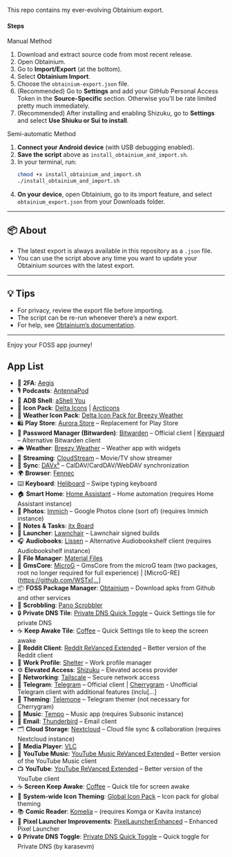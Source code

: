 This repo contains my ever-evolving Obtainium export.


#### Steps

Manual Method
1. Download and extract source code from most recent release.
2. Open Obtainium.
3. Go to **Import/Export** (at the bottom).
4. Select **Obtainium Import**.
5. Choose the `obtainium-export.json` file.
6. (Recommended) Go to **Settings** and add your GitHub Personal Access Token in the **Source-Specific** section. Otherwise you'll be rate limited pretty much immediately.
7. (Recommended) After installing and enabling Shizuku, go to **Settings** and select **Use Shiuku or Sui to install**.

Semi-automatic Method
1. **Connect your Android device** (with USB debugging enabled).
2. **Save the script** above as `install_obtainium_and_import.sh`.
3. In your terminal, run:
   ```bash
   chmod +x install_obtainium_and_import.sh
   ./install_obtainium_and_import.sh
   ```
4. **On your device**, open Obtainium, go to its import feature, and select `obtainium_export.json` from your Downloads folder.

---

## 📦 About

- The latest export is always available in this repository as a `.json` file.
- You can use the script above any time you want to update your Obtainium sources with the latest export.

---

## 💡 Tips

- For privacy, review the export file before importing.
- The script can be re-run whenever there’s a new export.
- For help, see [Obtainium’s documentation](https://github.com/ImranR98/Obtainium).

---

Enjoy your FOSS app journey!

## App List
-   🔐 **2FA**: [Aegis](https://github.com/beemdevelopment/Aegis)
-   🎙️ **Podcasts**: [AntennaPod](https://github.com/AntennaPod/AntennaPod)
-   📱 **ADB Shell**: [aShell You](https://github.com/lionzxy/aShell)
-   🎨 **Icon Pack**: [Delta Icons](https://github.com/Delta-Icons/android) | [Arcticons](https://github.com/Donnnno/Arcticons)
-   🎨 **Weather Icon Pack**: [Delta Icon Pack for Breezy Weather](https://github.com/MatthewZMD/Delta)
-   🛍️ **Play Store**: [Aurora Store](https://gitlab.com/AuroraOSS/AuroraStore) – Replacement for Play Store
-   🔑 **Password Manager (Bitwarden)**: [Bitwarden](https://github.com/bitwarden/mobile) – Official client | [Keyguard](https://github.com/AChep/keyguard-app) – Alternative Bitwarden client
-   🌦️ **Weather**: [Breezy Weather](https://github.com/MatthewZMD/BreezyWeather) – Weather app with widgets
-   🎥 **Streaming**: [CloudStream](https://github.com/LagradOst/CloudStream-3) – Movie/TV show streamer
-   📅 **Sync**: [DAVx⁵](https://gitlab.com/bitfireAT/davx5-ose) – CalDAV/CardDAV/WebDAV synchronization
-   🌍 **Browser**: [Fennec](https://f-droid.org/packages/org.mozilla.fennec_fdroid/)
-   ⌨️ **Keyboard**: [Heliboard](https://github.com/GboardThemes/Heliboard) – Swipe typing keyboard
-   🏠 **Smart Home**: [Home Assistant](https://github.com/home-assistant/android) – Home automation (requires Home Assistant instance)
-   📸 **Photos**: [Immich](https://github.com/immich-app/immich) – Google Photos clone (sort of) (requires Immich instance)
-   📝 **Notes & Tasks**: [jtx Board](https://github.com/jtxBoard/jtxBoard)
-   🚀 **Launcher**: [Lawnchair](https://github.com/Goooler/LawnchairRelease) – Lawnchair signed builds
-   🎧 **Audiobooks**: [Lissen](https://github.com/JonnyBurger/lissen) – Alternative Audiobookshelf client (requires Audiobookshelf instance)
-   📁 **File Manager**: [Material Files](https://f-droid.org/packages/me.zhanghai.android.files/)
-   📱 **GmsCore**: [MicroG](https://github.com/microg/GmsCore) – GmsCore from the microG team (two packages, root no longer required for full experience) | [MicroG-RE](https://github.com/WSTx[...]
-   📦 **FOSS Package Manager**: [Obtainium](https://github.com/ImranR98/Obtainium) – Download apks from Github and other services
-   🎵 **Scrobbling**: [Pano Scrobbler](https://github.com/kawaiiDango/PanoScrobbler)
-   🔒 **Private DNS Tile**: [Private DNS Quick Toggle](https://github.com/adinatrapani/Private-DNS-Quick-Toggle) – Quick Settings tile for private DNS
-   ☕ **Keep Awake Tile**: [Coffee](https://github.com/mueller-ma/Coffee) – Quick Settings tile to keep the screen awake
-   👾 **Reddit Client**: [Reddit ReVanced Extended](https://github.com/inotia00/ReVanced_Extended) – Better version of the Reddit client
-   🏢 **Work Profile**: [Shelter](https://f-droid.org/packages/net.typeblog.shelter/) – Work profile manager
-   ⚙️ **Elevated Access**: [Shizuku](https://github.com/RikkaApps/Shizuku) – Elevated access provider
-   🔗 **Networking**: [Tailscale](https://github.com/tailscale/tailscale) – Secure network access
-   💬 **Telegram**: [Telegram](https://telegram.org/) – Official client | [Cherrygram](https://github.com/arsLan4k1390/Cherrygram) - Unofficial Telegram client with additional features (inclu[...]
-   🎨 **Theming**: [Telemone](https://github.com/ananpay/tilemone) – Telegram themer (not necessary for Cherrygram)
-   🎵 **Music**: [Tempo](https://github.com/CappielloAntonio/tempo) – Music app (requires Subsonic instance)
-   📧 **Email**: [Thunderbird](https://github.com/thundermail/thunderbird) – Email client
-   🗂️ **Cloud Storage**: [Nextcloud](https://github.com/nextcloud/android) – Cloud file sync & collaboration (requires Nextcloud instance)
-   🎥 **Media Player**: [VLC](https://github.com/videolan/vlc-android)
-   🎵 **YouTube Music**: [YouTube Music ReVanced Extended](https://github.com/MANCrimSon/YouTube-ReVanced-Extended) – Better version of the YouTube Music client
-   📺 **YouTube**: [YouTube ReVanced Extended](https://github.com/MANCrimSon/YouTube-ReVanced-Extended) – Better version of the YouTube client
-   ☕ **Screen Keep Awake**: [Coffee](https://github.com/mueller-ma/Coffee) – Quick tile for screen awake
-   🎨 **System-wide Icon Theming**: [Global Icon Pack](https://github.com/RIchardLuo0/Global-Icon-Pack) – Icon pack for global theming 
-   📚 **Comic Reader**: [Komelia](https://github.com/Snd-R/Komelia) – (requires Komga or Kavita instance)
-   🚀 **Pixel Launcher Improvements**: [PixelLauncherEnhanced](https://github.com/Mahmud0808/PixelLauncherEnhanced) – Enhanced Pixel Launcher
-   🔒 **Private DNS Toggle**: [Private DNS Quick Toggle](https://github.com/karasevm/Private-DNS-Quick-Toggle) – Quick toggle for Private DNS (by karasevm)
